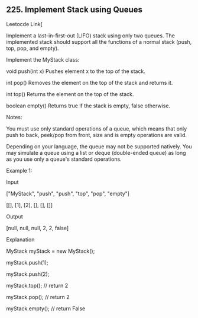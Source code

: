 ## 225. Implement Stack using Queues

Leetocde Link[

Implement a last-in-first-out (LIFO) stack using only two queues. The implemented stack should support all the functions of a normal stack (push, top, pop, and empty).

Implement the MyStack class:

void push(int x) Pushes element x to the top of the stack.

int pop() Removes the element on the top of the stack and returns it.

int top() Returns the element on the top of the stack.

boolean empty() Returns true if the stack is empty, false otherwise.

Notes:

You must use only standard operations of a queue, which means that only push to back, peek/pop from front, size and is empty operations are valid.

Depending on your language, the queue may not be supported natively. You may simulate a queue using a list or deque (double-ended queue) as long as you use only a queue's standard operations.
 

Example 1:

Input

["MyStack", "push", "push", "top", "pop", "empty"]

[[], [1], [2], [], [], []]

Output

[null, null, null, 2, 2, false]


Explanation

MyStack myStack = new MyStack();

myStack.push(1);

myStack.push(2);

myStack.top(); // return 2

myStack.pop(); // return 2

myStack.empty(); // return False
